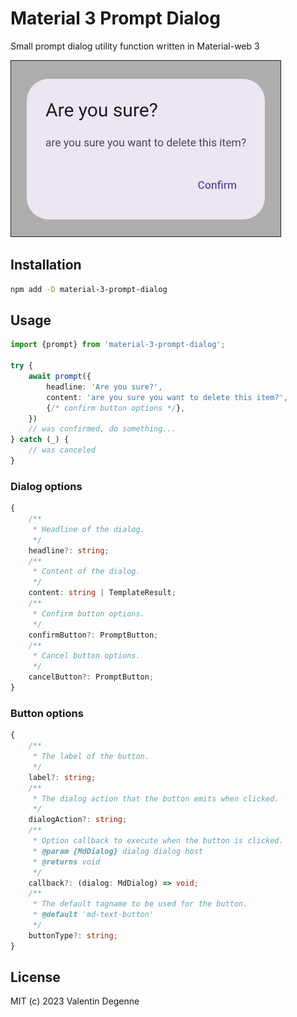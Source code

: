 # Material 3 Prompt Dialog

Small prompt dialog utility function written in Material-web 3

![screenshot](./screenshot.png)

## Installation

```bash
npm add -D material-3-prompt-dialog
```

## Usage

```typescript
import {prompt} from 'material-3-prompt-dialog';

try {
	await prompt({
		headline: 'Are you sure?',
		content: 'are you sure you want to delete this item?',
		{/* confirm button options */},
	})
	// was confirmed, do something...
} catch (_) {
	// was canceled
}
```

### Dialog options

```typescript
{
	/**
	 * Headline of the dialog.
	 */
	headline?: string;
	/**
	 * Content of the dialog.
	 */
	content: string | TemplateResult;
	/**
	 * Confirm button options.
	 */
	confirmButton?: PromptButton;
	/**
	 * Cancel button options.
	 */
	cancelButton?: PromptButton;
}
```

### Button options

```typescript
{
	/**
	 * The label of the button.
	 */
	label?: string;
	/**
	 * The dialog action that the button emits when clicked.
	 */
	dialogAction?: string;
	/**
	 * Option callback to execute when the button is clicked.
	 * @param {MdDialog} dialog dialog host
	 * @returns void
	 */
	callback?: (dialog: MdDialog) => void;
	/**
	 * The default tagname to be used for the button.
	 * @default 'md-text-button'
	 */
	buttonType?: string;
}
```

## License

MIT (c) 2023 Valentin Degenne
